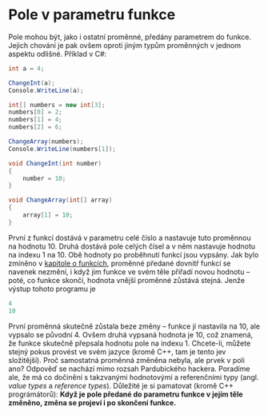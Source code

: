 # Pole v parametru funkce

Pole mohou být, jako i ostatní proměnné, předány parametrem do funkce. Jejich chování je pak ovšem oproti jiným typům proměnných v jednom aspektu odlišné. Příklad v C#:

```csharp
int a = 4;

ChangeInt(a);
Console.WriteLine(a);

int[] numbers = new int[3];
numbers[0] = 2;
numbers[1] = 4;
numbers[2] = 6;

ChangeArray(numbers);
Console.WriteLine(numbers[1]);

void ChangeInt(int number)
{
    number = 10;
}

void ChangeArray(int[] array)
{
    array[1] = 10;
}
```

První z funkcí dostává v parametru celé číslo a nastavuje tuto proměnnou na hodnotu 10. Druhá dostává pole celých čísel a v něm nastavuje hodnotu na indexu 1 na 10. Obě hodnoty po proběhnutí funkcí jsou vypsány. Jak bylo zmíněno v [kapitole o funkcích](/studijni-materialy/), proměnné předané dovnitř funkcí se navenek nezmění, i když jim funkce ve svém těle přiřadí novou hodnotu – poté, co funkce skončí, hodnota vnější proměnné zůstává stejná. Jenže výstup tohoto programu je

```csharp
4
10
```

První proměnná skutečně zůstala beze změny – funkce jí nastavila na 10, ale vypsalo se původní 4. Ovšem druhá vypsaná hodnota je 10, což znamená, že funkce skutečně přepsala hodnotu pole na indexu 1. Chcete-li, můžete stejný pokus provést ve svém jazyce (kromě C++, tam je tento jev složitější). Proč samostatná proměnná změněna nebyla, ale prvek v poli ano? Odpověď se nachází mimo rozsah Pardubického hackera. Poradíme ale, že má co dočinění s takzvanými hodnotovými a referenčními typy (angl. *value types* a *reference types*). Důležité je si pamatovat (kromě C++ prográmátorů): **Když je pole předané do parametru funkce v jejím těle změněno, změna se projeví i po skončení funkce.**
